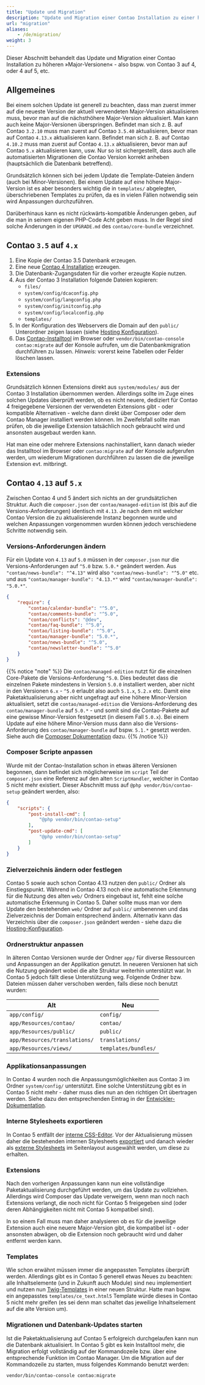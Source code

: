 ```yaml
---
title: "Update und Migration"
description: "Update und Migration einer Contao Installation zu einer höheren Major-Version."
url: "migration"
aliases:
    - /de/migration/
weight: 3
---
```


Dieser Abschnitt behandelt das Update und Migration einer Contao Installation zu höheren »Major-Versionen« - also bspw. von Contao 3 auf 4,
oder 4 auf 5, etc.


## Allgemeines

Bei einem solchen Update ist generell zu beachten, dass man zuerst immer auf die neueste Version der aktuell verwendeten Major-Version 
aktualisieren muss, bevor man auf die nächsthöhere Major-Version aktualisiert. Man kann auch keine Major-Versionen überspringen. Befindet 
man sich z. B. auf Contao `3.2.10` muss man zuerst auf Contao `3.5.40` aktualisieren, bevor man auf Contao `4.13.x` aktualisieren kann. 
Befindet man sich z. B. auf Contao `4.10.2` muss man zuerst auf Contao `4.13.x` aktualisieren, bevor man auf Contao `5.x` aktualisieren 
kann, usw. Nur so ist sichergestellt, dass auch alle automatisierten Migrationen die Contao Version korrekt anheben (hauptsächlich die 
Datenbank betreffend).

Grundsätzlich können sich bei jedem Update die Template-Dateien ändern (auch bei Minor-Versionen). Bei einem Update auf eine höhere
Major-Version ist es aber besonders wichtig die in `templates/` abgelegten, überschriebenen Templates zu prüfen, da es in vielen Fällen
notwendig sein wird Anpassungen durchzuführen.

Darüberhinaus kann es nicht rückwärts-kompatible Änderungen geben, auf die man in seinem eigenen PHP-Code Acht geben muss. In der Regel
sind solche Änderungen in der `UPGRADE.md` des `contao/core-bundle` verzeichnet.


## Contao `3.5` auf `4.x`

1. Eine Kopie der Contao 3.5 Datenbank erzeugen.
2. Eine neue [Contao 4 Installation][ContaoInstallation] erzeugen.
3. Die Datenbank-Zugangsdaten für die vorher erzeugte Kopie nutzen.
4. Aus der Contao 3 Installation folgende Dateien kopieren:
    * `files/`
    * `system/config/dcaconfig.php`
    * `system/config/langconfig.php`
    * `system/config/initconfig.php`
    * `system/config/localconfig.php`
    * `templates/`
5. In der Konfiguration des Webservers die Domain auf den `public/` Unterordner zeigen lassen 
(siehe [Hosting Konfiguration][HostingConfig]).
6. Das [Contao-Installtool][ContaoInstallTool] im Browser oder `vendor/bin/contao-console contao:migrate` auf der Konsole aufrufen, um
die Datenbankmigration durchführen zu lassen. _Hinweis:_ vorerst keine Tabellen oder Felder löschen lassen.


### Extensions

Grundsätzlich können Extensions direkt aus `system/modules/` aus der Contao 3 Installation übernommen werden. Allerdings sollte im Zuge
eines solchen Updates überprüft werden, ob es nicht neuere, dediziert für Contao 4 freigegebene Versionen der verwendeten Extensions gibt -
oder kompatible Alternativen - welche dann direkt über Composer oder dem Contao Manager installiert werden können. Im Zweifelsfall sollte 
man prüfen, ob die jeweilige Extension tatsächlich noch gebraucht wird und ansonsten ausgebaut werden kann.

Hat man eine oder mehrere Extensions nachinstalliert, kann danach wieder das Installtool im Browser oder `contao:migrate` auf der Konsole
aufgerufen werden, um wiederum Migrationen durchführen zu lassen die die jeweilige Extension evt. mitbringt.


## Contao `4.13` auf `5.x`

Zwischen Contao 4 und 5 ändert sich nichts an der grundsätzlichen Struktur. Auch die `composer.json` der `contao/managed-edition` ist (bis
auf die Versions-Anforderungen) identisch mit `4.13`. Je nach dem mit welcher Contao Version die zu aktualisierende Instanz begonnen wurde
und welchen Anpassungen vorgenommen wurden können jedoch verschiedene Schritte notwendig sein.


### Versions-Anforderungen ändern

Für ein Update von `4.13` auf `5.0` müssen in der `composer.json` nur die Versions-Anforderungen auf `^5.0` bzw. `5.0.*` geändert werden.
Aus `"contao/news-bundle": "^4.13"` wird also `"contao/news-bundle": "^5.0"` etc. und aus `"contao/manager-bundle": "4.13.*"` wird
`"contao/manager-bundle": "5.0.*"`.

```json
{
    "require": {
        "contao/calendar-bundle": "^5.0",
        "contao/comments-bundle": "^5.0",
        "contao/conflicts": "@dev",
        "contao/faq-bundle": "^5.0",
        "contao/listing-bundle": "^5.0",
        "contao/manager-bundle": "5.0.*",
        "contao/news-bundle": "^5.0",
        "contao/newsletter-bundle": "^5.0"
    }
}
```

{{% notice "note" %}}
Die `contao/managed-edition` nutzt für die einzelnen Core-Pakete die Versions-Anforderung `^5.0`. Dies bedeutet dass die einzelnen Pakete
mindestens in Version `5.0.0` installiert werden, aber nicht in den Versionen `6.x` - `^5.0` erlaubt also auch `5.1.x`, `5.2.x` etc. Damit
eine Paketaktualisierung aber nicht ungefragt auf eine höhere Minor-Version aktualisiert, setzt die `contao/managed-edition` die
Versions-Anforderung des `contao/manager-bundle` auf `5.0.*` - und somit sind die Contao-Pakete auf eine gewisse Minor-Version festgesetzt
(in diesem Fall `5.0.x`). Bei einem Update auf eine höhere Minor-Version muss dann also die Versions-Anforderung des `contao/manager-bundle`
auf bspw. `5.1.*` gesetzt werden. Siehe auch die [Composer Dokumentation](https://getcomposer.org/doc/articles/versions.md) dazu.
{{% /notice %}}


### Composer Scripte anpassen

Wurde mit der Contao-Installation schon in etwas älteren Versionen begonnen, dann befindet sich möglicherweise im `script` Teil der
`composer.json` eine Referenz auf den alten `ScriptHandler`, welcher in Contao 5 nicht mehr existiert. Dieser Abschnitt muss auf 
`@php vendor/bin/contao-setup` geändert werden, also:

```json
{
    "scripts": {
        "post-install-cmd": [
            "@php vendor/bin/contao-setup"
        ],
        "post-update-cmd": [
            "@php vendor/bin/contao-setup"
        ]
    }
}
```


### Zielverzeichnis ändern oder festlegen

Contao 5 sowie auch schon Contao 4.13 nutzen den `public/` Ordner als Einstiegspunkt. Während in Contao 4.13 noch eine automatische
Erkennung für die Nutzung des alten `web/` Ordners eingebaut ist, fehlt eine solche automatische Erkennung in Contao 5. Daher sollte muss
man vor dem Update den bestehenden `web/` Ordner auf `public/` umbenennen und das Zielverzeichnis der Domain entsprechend ändern. Alternativ
kann das Verzeichnis über die `composer.json` geändert werden - siehe dazu die [Hosting-Konfiguration][HostingConfig].


### Ordnerstruktur anpassen

In älteren Contao Versionen wurde der Ordner `app/` für diverse Ressourcen und Anpassungen an der Applikation genutzt. In neueren Versionen hat
sich die Nutzung geändert wobei die alte Struktur weiterhin unterstützt war. In Contao 5 jedoch fällt diese Unterstützung weg. Folgende
Ordner bzw. Dateien müssen daher verschoben werden, falls diese noch benutzt wurden:

| Alt | Neu |
|---|---|
| `app/config/` | `config/` |
| `app/Resources/contao/` | `contao/` |
| `app/Resources/public/` | `public/` |
| `app/Resources/translations/` | `translations/` |
| `app/Resources/views/` | `templates/bundles/` |


### Applikationsanpassungen

In Contao 4 wurden noch die Anpassungsmöglichkeiten aus Contao 3 im Ordner `system/config/` unterstützt. Eine solche Unterstützung gibt es
in Contao 5 nicht mehr - daher muss dies nun an den richtigen Ort übertragen werden. Siehe dazu den entsprechenden Eintrag in der
[Entwickler-Dokumentation][ConfigTranslations].


### Interne Stylesheets exportieren

In Contao 5 entfällt der [interne CSS-Editor][ManageStylesheets]. Vor der Aktualisierung müssen daher die bestehenden internen Stylesheets 
[exportiert][ExportStylesheets] und danach wieder als [externe Stylesheets][LayoutStylesheets] im Seitenlayout ausgewählt werden, um diese 
zu erhalten.


### Extensions

Nach den vorherigen Anpassungen kann nun eine vollständige Paketaktualisierung durchgeführt werden, um das Update zu vollziehen. Allerdings 
wird Composer das Update verweigern, wenn man noch nach Extensions verlangt, die noch nicht für Contao 5 freigegeben sind (oder deren 
Abhängigkeiten nicht mit Contao 5 kompatibel sind).

In so einem Fall muss man daher analysieren ob es für die jeweilige Extension auch eine neuere Major-Version gibt, die kompatibel ist - oder
ansonsten abwägen, ob die Extension noch gebraucht wird und daher entfernt werden kann.


### Templates

Wie schon erwähnt müssen immer die angepassten Templates überprüft werden. Allerdings gibt es in Contao 5 generell etwas Neues zu beachten:
alle Inhaltselemente (und in Zukunft auch Module) sind neu implementiert und nutzen nun [Twig-Templates][TwigTemplates] in einer neuen 
Struktur. Hatte man bspw. ein angepasstes `templates/ce_text.html5` Template würde dieses in Contao 5 nicht mehr greifen (es sei denn man 
schaltet das jeweilige Inhaltselement auf die alte Version um).


### Migrationen und Datenbank-Updates starten

Ist die Paketaktualisierung auf Contao 5 erfolgreich durchgelaufen kann nun die Datenbank aktualisiert. In Contao 5 gibt es kein
Installtool mehr, die Migration erfolgt vollständig auf der Kommandozeile bzw. über eine entsprechende Funktion im Contao Manager. Um die
Migration auf der Kommandozeile zu starten, muss folgendes Kommando benutzt werden:

```shell
vendor/bin/contao-console contao:migrate
```


[ContaoInstallation]: /de/installation/contao-installieren/
[ContaoInstallTool]: /de/installation/contao-installtool/
[HostingConfig]: /de/installation/systemvoraussetzungen/#hosting-konfiguration
[ContaoManager]: /de/installation/contao-manager/
[TwigTemplates]: /de/layout/templates/twig/
[ConfigTranslations]: https://docs.contao.org/dev/getting-started/starting-development/#contao-configuration-translations
[ManageStylesheets]: /de/layout/theme-manager/stylesheets-verwalten/
[ExportStylesheets]: /de/layout/theme-manager/stylesheets-verwalten/#stylesheets-exportieren
[LayoutStylesheets]: /de/layout/theme-manager/seitenlayouts-verwalten/#stylesheets
